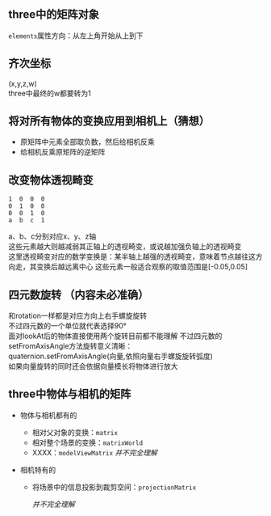## three中的矩阵对象
`elements`属性方向：从左上角开始从上到下


## 齐次坐标
(x,y,z,w)  
three中最终的w都要转为1


## 将对所有物体的变换应用到相机上（猜想）
- 原矩阵中元素全部取负数，然后给相机反乘
- 给相机反乘原矩阵的逆矩阵


## 改变物体透视畸变
```
1  0  0  0
0  1  0  0
0  0  1  0
a  b  c  1
```
a、b、c分别对应x、y、z轴  
这些元素越大则越减弱其正轴上的透视畸变，或说越加强负轴上的透视畸变  
这里透视畸变对应的数学变换是：某半轴上越强的透视畸变，意味着节点越往这方向走，其变换后越远离中心
这些元素一般适合观察的取值范围是[-0.05,0.05]  


## 四元数旋转 （内容未必准确）
和rotation一样都是对应方向上右手螺旋旋转  
不过四元数的一个单位就代表选择90°  
面对lookAt后的物体直接使用两个旋转目前都不能理解
不过四元数的setFromAxisAngle方法旋转意义清晰：  
quaternion.setFromAxisAngle(向量,依照向量右手螺旋旋转弧度)  
如果向量旋转的同时还会依据向量模长将物体进行放大

## three中物体与相机的矩阵

- 物体与相机都有的

  - 相对父对象的变换：`matrix`
  - 相对整个场景的变换：`matrixWorld`
  - XXXX：`modelViewMatrix`
    *并不完全理解*

- 相机特有的

  - 将场景中的信息投影到裁剪空间：`projectionMatrix`

    *并不完全理解*
